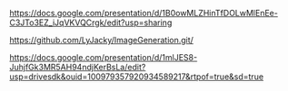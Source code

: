 https://docs.google.com/presentation/d/1B0owMLZHinTfDOLwMlEnEe-C3JTo3EZ_iJqVKVQCrgk/edit?usp=sharing

https://github.com/LyJacky/ImageGeneration.git/


https://docs.google.com/presentation/d/1mlJES8-JuhjfGk3MR5AH94ndjKerBsLa/edit?usp=drivesdk&ouid=100979357920934589217&rtpof=true&sd=true